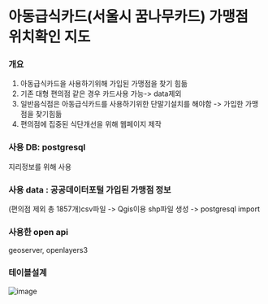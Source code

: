 # 아동급식카드(서울시 꿈나무카드) 가맹점 위치확인 지도

### 개요
1) 아동급식카드을 사용하기위해 가입된 가맹점을 찾기 힘듦
2) 기존 대형 편의점 같은 경우 카드사용 가능-> data제외  
3) 일반음식점은 아동급식카드를 사용하기위한 단말기설치를 해야함 -> 가입한 가맹점을 찾기힘듦
4) 편의점에 집중된 식단개선을 위해 웹페이지 제작



### 사용 DB: postgresql
지리정보를 위해 사용







### 사용 data : 공공데이터포털 가입된 가맹점 정보
(편의점 제외 총 1857개)csv파일 ->   Qgis이용 shp파일 생성 -> postgresql import




### 사용한 open api
geoserver, openlayers3






### 테이블설계
![image](https://user-images.githubusercontent.com/64793712/86595411-a70eef80-bfd3-11ea-969a-84f24435f112.png)





